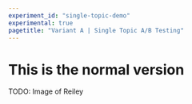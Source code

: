 ```yaml
---
experiment_id: "single-topic-demo"
experimental: true
pagetitle: "Variant A | Single Topic A/B Testing"
---
```


# This is the normal version ##

TODO: Image of Reiley
